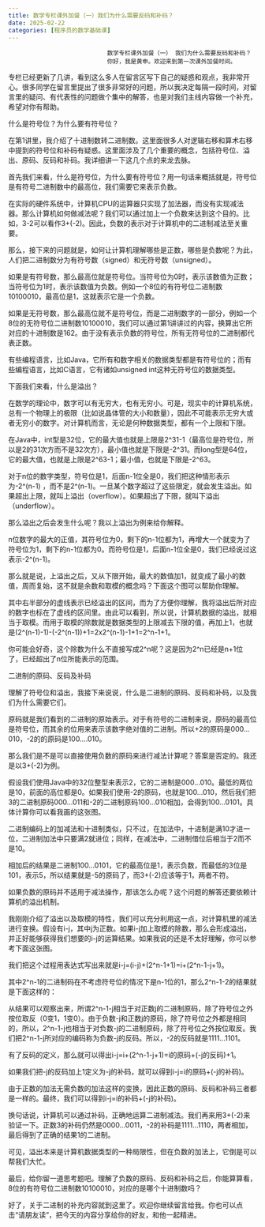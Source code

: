 ```yaml
---
title: 数学专栏课外加餐（一）我们为什么需要反码和补码？
date: 2025-02-22
categories: [程序员的数学基础课]
---
```

```text
                            数学专栏课外加餐（一） 我们为什么需要反码和补码？
                            你好，我是黄申。欢迎来到第一次课外加餐时间。
```

专栏已经更新了几讲，看到这么多人在留言区写下自己的疑惑和观点，我非常开心。很多同学在留言里提出了很多非常好的问题，所以我决定每隔一段时间，对留言里的疑问、有代表性的问题做个集中的解答，也是对我们主线内容做一个补充，希望对你有帮助。

什么是符号位？为什么要有符号位？

在第1讲里，我介绍了十进制数转二进制数。这里面很多人对逻辑右移和算术右移中提到的符号位和补码有疑惑。这里面涉及了几个重要的概念，包括符号位、溢出、原码、反码和补码。我详细讲一下这几个点的来龙去脉。

首先我们来看，什么是符号位，为什么要有符号位？用一句话来概括就是，符号位是有符号二进制数中的最高位，我们需要它来表示负数。

在实际的硬件系统中，计算机CPU的运算器只实现了加法器，而没有实现减法器。那么计算机如何做减法呢？我们可以通过加上一个负数来达到这个目的。比如，3-2可以看作3+(-2)。因此，负数的表示对于计算机中的二进制减法至关重要。

那么，接下来的问题就是，如何让计算机理解哪些是正数，哪些是负数呢？为此，人们把二进制数分为有符号数（signed）和无符号数（unsigned）。

如果是有符号数，那么最高位就是符号位。当符号位为0时，表示该数值为正数；当符号位为1时，表示该数值为负数。例如一个8位的有符号位二进制数10100010，最高位是1，这就表示它是一个负数。

如果是无符号数，那么最高位就不是符号位，而是二进制数字的一部分，例如一个8位的无符号位二进制数10100010，我们可以通过第1讲讲过的内容，换算出它所对应的十进制数是162。由于没有表示负数的符号位，所有无符号位的二进制都代表正数。

有些编程语言，比如Java，它所有和数字相关的数据类型都是有符号位的；而有些编程语言，比如C语言，它有诸如unsigned int这种无符号位的数据类型。

下面我们来看，什么是溢出？

在数学的理论中，数字可以有无穷大，也有无穷小。可是，现实中的计算机系统，总有一个物理上的极限（比如说晶体管的大小和数量），因此不可能表示无穷大或者无穷小的数字。对计算机而言，无论是何种数据类型，都有一个上限和下限。

在Java中，int型是32位，它的最大值也就是上限是2^31-1（最高位是符号位，所以是2的31次方而不是32次方），最小值也就是下限是-2^31。而long型是64位，它的最大值，也就是上限是2^63-1；最小值，也就是下限是-2^63。

对于n位的数字类型，符号位是1，后面n-1位全是0，我们把这种情形表示为-2^(n-1) ，而不是2^(n-1)。一旦某个数字超过了这些限定，就会发生溢出。如果超出上限，就叫上溢出（overflow）。如果超出了下限，就叫下溢出（underflow）。

那么溢出之后会发生什么呢？我以上溢出为例来给你解释。

n位数字的最大的正值，其符号位为0，剩下的n-1位都为1，再增大一个就变为了符号位为1，剩下的n-1位都为0。而符号位是1，后面n-1位全是0，我们已经说过这表示-2^(n-1)。



那么就是说，上溢出之后，又从下限开始，最大的数值加1，就变成了最小的数值，周而复始，这不就是余数和取模的概念吗？下面这个图可以帮助你理解。



其中右半部分的虚线表示已经溢出的区间，而为了方便你理解，我将溢出后所对应的数字也标在了虚线的区间里。由此可以看到，所以说，计算机数据的溢出，就相当于取模。而用于取模的除数就是数据类型的上限减去下限的值，再加上1，也就是(2^(n-1)-1)-(-2^(n-1))+1=2x2^(n-1)-1+1=2^n-1+1。

你可能会好奇，这个除数为什么不直接写成2^n呢？这是因为2^n已经是n+1位了，已经超出了n位所能表示的范围。

二进制的原码、反码及补码

理解了符号位和溢出，我接下来说说，什么是二进制的原码、反码和补码，以及我们为什么需要它们。

原码就是我们看到的二进制的原始表示。对于有符号的二进制来说，原码的最高位是符号位，而其余的位用来表示该数字绝对值的二进制。所以+2的原码是000…010，-2的的原码是100.…010。

那么我们是不是可以直接使用负数的原码来进行减法计算呢？答案是否定的。我还是以3+(-2)为例。

假设我们使用Java中的32位整型来表示2，它的二进制是000…010。最低的两位是10，前面的高位都是0。如果我们使用-2的原码，也就是100…010，然后我们把3的二进制原码000…011和-2的二进制原码100…010相加，会得到100…0101。具体计算你可以看我画的这张图。



二进制编码上的加减法和十进制类似，只不过，在加法中，十进制是满10才进一位，二进制加法中只要满2就进位；同样，在减法中，二进制借位后相当于2而不是10。

相加后的结果是二进制100…0101，它的最高位是1，表示负数，而最低的3位是101，表示5，所以结果就是-5的原码了，而3+(-2)应该等于1，两者不符。

如果负数的原码并不适用于减法操作，那该怎么办呢？这个问题的解答还要依赖计算机的溢出机制。

我刚刚介绍了溢出以及取模的特性，我们可以充分利用这一点，对计算机里的减法进行变换。假设有i-j，其中j为正数。如果i-j加上取模的除数，那么会形成溢出，并正好能够获得我们想要的i-j的运算结果。如果我说的还是不太好理解，你可以参考下面这张图。



我们把这个过程用表达式写出来就是i-j=(i-j)+(2^n-1+1)=i+(2^n-1-j+1)。

其中2^n-1的二进制码在不考虑符号位的情况下是n-1位的1，那么2^n-1-2的结果就是下面这样的：



从结果可以观察出来，所谓2^n-1-j相当于对正数j的二进制原码，除了符号位之外按位取反（0变1，1变0）。由于负数-j和正数j的原码，除了符号位之外都是相同的，所以，2^n-1-j也相当于对负数-j的二进制原码，除了符号位之外按位取反。我们把2^n-1-j所对应的编码称为负数-j的反码。所以，-2的反码就是1111…1101。

有了反码的定义，那么就可以得出i-j=i+(2^n-1-j+1)=i的原码+(-j的反码)+1。

如果我们把-j的反码加上1定义为-j的补码，就可以得到i-j=i的原码+(-j的补码)。

由于正数的加法无需负数的加法这样的变换，因此正数的原码、反码和补码三者都是一样的。最终，我们可以得到i-j=i的补码+(-j的补码)。

换句话说，计算机可以通过补码，正确地运算二进制减法。我们再来用3+(-2)来验证一下。正数3的补码仍然是0000…0011，-2的补码是1111…1110，两者相加，最后得到了正确的结果1的二进制。



可见，溢出本来是计算机数据类型的一种局限性，但在负数的加法上，它倒是可以帮我们大忙。

最后，给你留一道思考题吧。理解了负数的原码、反码和补码之后，你能算算看，8位的有符号位二进制数10100010，对应的是哪个十进制数吗？

好了，关于二进制的补充内容就到这里了。欢迎你继续留言给我。你也可以点击“请朋友读”，把今天的内容分享给你的好友，和他一起精进。

                        
                        
                            